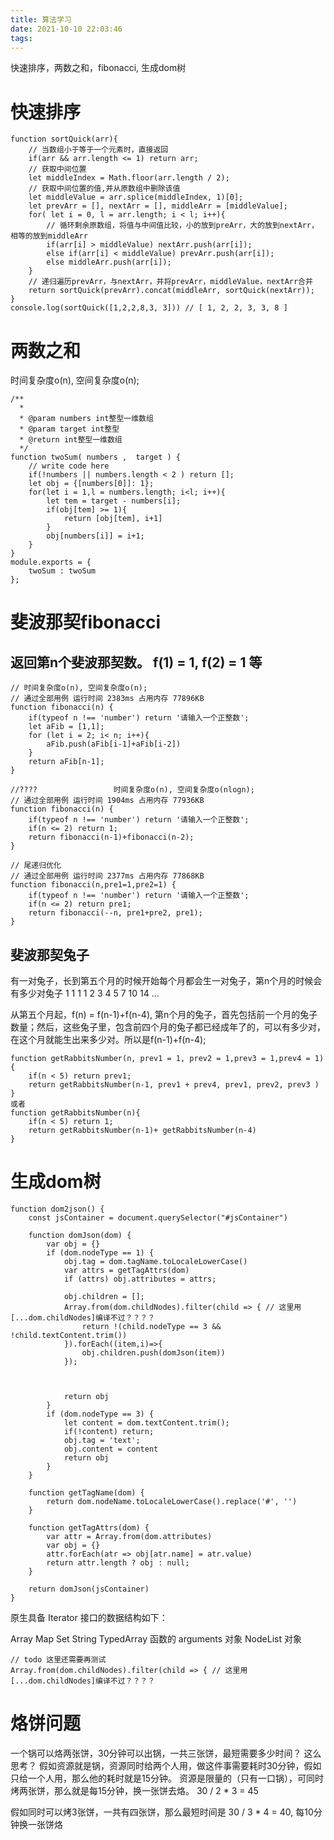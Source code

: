 ```yaml
---
title: 算法学习
date: 2021-10-10 22:03:46
tags:
---
```

快速排序，两数之和，fibonacci, 生成dom树

<!--more-->

# 快速排序

```
function sortQuick(arr){
    // 当数组小于等于一个元素时，直接返回
    if(arr && arr.length <= 1) return arr;
    // 获取中间位置
    let middleIndex = Math.floor(arr.length / 2);
    // 获取中间位置的值,并从原数组中删除该值
    let middleValue = arr.splice(middleIndex, 1)[0];
    let prevArr = [], nextArr = [], middleArr = [middleValue];
    for( let i = 0, l = arr.length; i < l; i++){
        // 循环剩余原数组，将值与中间值比较，小的放到preArr，大的放到nextArr，相等的放到middleArr
        if(arr[i] > middleValue) nextArr.push(arr[i]);
        else if(arr[i] < middleValue) prevArr.push(arr[i]);
        else middleArr.push(arr[i]);
    }
    // 递归遍历prevArr，与nextArr，并将prevArr，middleValue，nextArr合并
    return sortQuick(prevArr).concat(middleArr, sortQuick(nextArr));
}
console.log(sortQuick([1,2,2,8,3, 3])) // [ 1, 2, 2, 3, 3, 8 ]
```

# 两数之和

时间复杂度o(n), 空间复杂度o(n);

```
/**
  * 
  * @param numbers int整型一维数组 
  * @param target int整型 
  * @return int整型一维数组
  */
function twoSum( numbers ,  target ) {
    // write code here
    if(!numbers || numbers.length < 2 ) return [];
    let obj = {[numbers[0]]: 1};
    for(let i = 1,l = numbers.length; i<l; i++){    
        let tem = target - numbers[i];
        if(obj[tem] >= 1){
            return [obj[tem], i+1]
        }
        obj[numbers[i]] = i+1;
    }
}
module.exports = {
    twoSum : twoSum
};
```

# 斐波那契fibonacci

## 返回第n个斐波那契数。 f(1) = 1, f(2) = 1 等

```
// 时间复杂度o(n), 空间复杂度o(n);
// 通过全部用例 运行时间 2383ms 占用内存 77896KB
function fibonacci(n) {
    if(typeof n !== 'number') return '请输入一个正整数';
    let aFib = [1,1];
    for (let i = 2; i< n; i++){
        aFib.push(aFib[i-1]+aFib[i-2])
    }
    return aFib[n-1];
}
```

```
//????                 时间复杂度o(n), 空间复杂度o(nlogn);
// 通过全部用例 运行时间 1904ms 占用内存 77936KB
function fibonacci(n) {
    if(typeof n !== 'number') return '请输入一个正整数';
    if(n <= 2) return 1;
    return fibonacci(n-1)+fibonacci(n-2);
}
```

```
// 尾递归优化
// 通过全部用例 运行时间 2377ms 占用内存 77868KB
function fibonacci(n,pre1=1,pre2=1) {
    if(typeof n !== 'number') return '请输入一个正整数';
    if(n <= 2) return pre1;
    return fibonacci(--n, pre1+pre2, pre1);
}
```
## 斐波那契兔子
有一对兔子，长到第五个月的时候开始每个月都会生一对兔子，第n个月的时候会有多少对兔子
1
1
1
1
2
3
4
5
7
10
14
...

从第五个月起，f(n) = f(n-1)+f(n-4), 第n个月的兔子，首先包括前一个月的兔子数量；然后，这些兔子里，包含前四个月的兔子都已经成年了的，可以有多少对，在这个月就能生出来多少对。所以是f(n-1)+f(n-4);

```
function getRabbitsNumber(n, prev1 = 1, prev2 = 1,prev3 = 1,prev4 = 1){
    if(n < 5) return prev1;
    return getRabbitsNumber(n-1, prev1 + prev4, prev1, prev2, prev3 )
}
或者
function getRabbitsNumber(n){
    if(n < 5) return 1;
    return getRabbitsNumber(n-1)+ getRabbitsNumber(n-4)
}
```

# 生成dom树

```
function dom2json() {
    const jsContainer = document.querySelector("#jsContainer")

    function domJson(dom) {
        var obj = {}
        if (dom.nodeType == 1) {
            obj.tag = dom.tagName.toLocaleLowerCase()
            var attrs = getTagAttrs(dom)
            if (attrs) obj.attributes = attrs;
            
            obj.children = [];
            Array.from(dom.childNodes).filter(child => { // 这里用[...dom.childNodes]编译不过？？？？
                return !(child.nodeType == 3 && !child.textContent.trim())
            }).forEach((item,i)=>{
                obj.children.push(domJson(item))
            });
                
            
            
            return obj
        }
        if (dom.nodeType == 3) {
            let content = dom.textContent.trim();
            if(!content) return;
            obj.tag = 'text';
            obj.content = content
            return obj
        }
    }

    function getTagName(dom) {
        return dom.nodeName.toLocaleLowerCase().replace('#', '')
    }

    function getTagAttrs(dom) {
        var attr = Array.from(dom.attributes)
        var obj = {}
        attr.forEach(atr => obj[atr.name] = atr.value)
        return attr.length ? obj : null;
    }

    return domJson(jsContainer)
}
```
原生具备 Iterator 接口的数据结构如下：

Array
Map
Set
String
TypedArray
函数的 arguments 对象
NodeList 对象

```
// todo 这里还需要再测试
Array.from(dom.childNodes).filter(child => { // 这里用[...dom.childNodes]编译不过？？？？
```

# 烙饼问题
一个锅可以烙两张饼，30分钟可以出锅，一共三张饼，最短需要多少时间？
这么思考？
假如资源就是锅，资源同时给两个人用，做这件事需要耗时30分钟，假如只给一个人用，那么他的耗时就是15分钟。
资源是限量的（只有一口锅），可同时烤两张饼，那么就是每15分钟，换一张饼去烙。
30 / 2 * 3 = 45

假如同时可以烤3张饼，一共有四张饼，那么最短时间是 30 / 3 * 4 = 40, 每10分钟换一张饼烙
